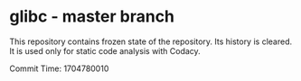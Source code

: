 # glibc - master branch

This repository contains frozen state of the repository.
Its history is cleared. It is used only for static code
analysis with Codacy.

Commit Time: 1704780010